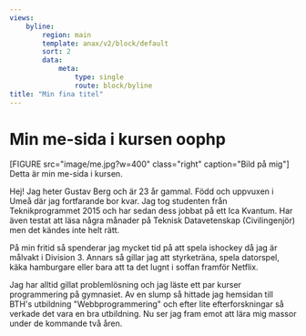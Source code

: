 ```yaml
---
views:
    byline:
        region: main
        template: anax/v2/block/default
        sort: 2
        data:
            meta:
                type: single
                route: block/byline
title: "Min fina titel"
---
```

Min me-sida i kursen oophp
=========================

[FIGURE src="image/me.jpg?w=400" class="right" caption="Bild på mig"]
Detta är min me-sida i kursen.

Hej! Jag heter Gustav Berg och är 23 år gammal. Född och uppvuxen i Umeå där jag fortfarande bor kvar. Jag tog studenten från Teknikprogrammet 2015 och har sedan dess jobbat på ett Ica Kvantum. Har även testat att läsa några månader på Teknisk Datavetenskap (Civilingenjör) men det kändes inte helt rätt.

På min fritid så spenderar jag mycket tid på att spela ishockey då jag är målvakt i Division 3. Annars så gillar jag att styrketräna, spela datorspel, käka hamburgare eller bara att ta det lugnt i soffan framför Netflix.

Jag har alltid gillat problemlösning och jag läste ett par kurser programmering på gymnasiet. Av en slump så hittade jag hemsidan till BTH's utbildning "Webbprogrammering" och efter lite efterforskningar så verkade det vara en bra utbildning. Nu ser jag fram emot att lära mig massor under de kommande två åren.
